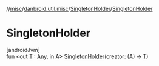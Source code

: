 //[misc](../../../index.md)/[danbroid.util.misc](../index.md)/[SingletonHolder](index.md)/[SingletonHolder](-singleton-holder.md)

# SingletonHolder

[androidJvm]\
fun <out [T](index.md) : [Any](https://kotlinlang.org/api/latest/jvm/stdlib/kotlin/-any/index.html), in [A](index.md)> [SingletonHolder](-singleton-holder.md)(creator: ([A](index.md)) -> [T](index.md))
